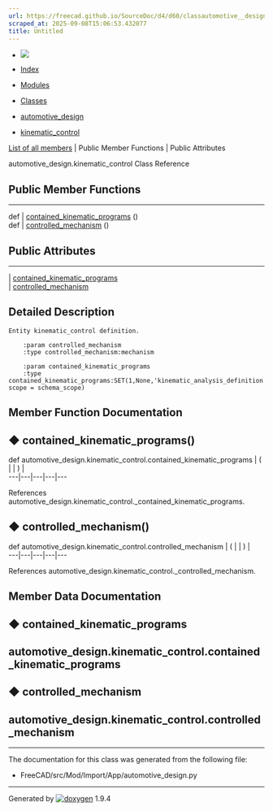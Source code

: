 ```yaml
---
url: https://freecad.github.io/SourceDoc/d4/d60/classautomotive__design_1_1kinematic__control.html
scraped_at: 2025-09-08T15:06:53.432077
title: Untitled
---
```


  * [ ![](https://www.freecad.org/svg/logo-freecad.svg) ](https://freecadweb.org "FreeCAD")
  * [Index](../../index.html "Index")
  * [Modules](../../modules.html "Modules list")
  * [Classes](../../annotated.html "Annotated list")

  * [automotive_design](../../d4/ddf/namespaceautomotive__design.html)
  * [kinematic_control](../../d4/d60/classautomotive__design_1_1kinematic__control.html)

[List of all members](../../d6/d71/classautomotive__design_1_1kinematic__control-members.html) | Public Member Functions | Public Attributes

automotive_design.kinematic_control Class Reference

##  Public Member Functions  
  
---  
def | [contained_kinematic_programs](../../d4/d60/classautomotive__design_1_1kinematic__control.html#aebf0b7ff842b2a57514b319df332215d) ()  
def | [controlled_mechanism](../../d4/d60/classautomotive__design_1_1kinematic__control.html#aa72c005cc92979e9ac2eecc349288853) ()  
  
##  Public Attributes  
  
---  
|
[contained_kinematic_programs](../../d4/d60/classautomotive__design_1_1kinematic__control.html#a186319ff59e910ed94902fa3bbbb4b7c)  
|
[controlled_mechanism](../../d4/d60/classautomotive__design_1_1kinematic__control.html#a33cefef0a937c458f409e8dd9b947f97)  
  
## Detailed Description

    
    
    Entity kinematic_control definition.
    
        :param controlled_mechanism
        :type controlled_mechanism:mechanism
    
        :param contained_kinematic_programs
        :type contained_kinematic_programs:SET(1,None,'kinematic_analysis_definition', scope = schema_scope)

## Member Function Documentation

## ◆ contained_kinematic_programs()

def automotive_design.kinematic_control.contained_kinematic_programs  | ( | | ) |   
---|---|---|---|---  
  
References automotive_design.kinematic_control._contained_kinematic_programs.

## ◆ controlled_mechanism()

def automotive_design.kinematic_control.controlled_mechanism  | ( | | ) |   
---|---|---|---|---  
  
References automotive_design.kinematic_control._controlled_mechanism.

## Member Data Documentation

## ◆ contained_kinematic_programs

automotive_design.kinematic_control.contained_kinematic_programs  
---  
  
## ◆ controlled_mechanism

automotive_design.kinematic_control.controlled_mechanism  
---  
  
* * *

The documentation for this class was generated from the following file:

  * FreeCAD/src/Mod/Import/App/automotive_design.py

* * *

Generated by
[![doxygen](../../doxygen.svg)](https://www.doxygen.org/index.html) 1.9.4


